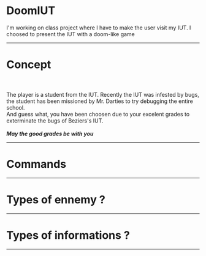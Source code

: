 # DoomIUT
I'm working on class project where I have to make the user visit my IUT. I choosed to present the IUT with a doom-like game

***
# Concept
<br><br>
The player is a student from the IUT.
Recently the IUT was infested by bugs, the student has been missioned by Mr. Darties to try debugging the entire school.
<br> And guess what, you have been choosen due to your excelent grades to exterminate the bugs of Beziers's IUT.
<br><br>
***May the good grades be with you***
***
# Commands
***
# Types of ennemy ?
***
# Types of informations ?
***



